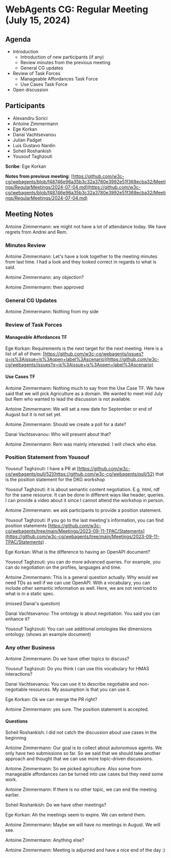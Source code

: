 # WebAgents CG: Regular Meeting (July 15, 2024)

## Agenda

   * Introduction
       * Introduction of new participants (if any)
       * Review minutes from the previous meeting
       * General CG updates
   * Review of Task Forces
       * Manageable Affordances Task Force
       * Use Cases Task Force
   * Open discussion

## Participants

   * Alexandru Sorici
   * Antoine Zimmermann
   * Ege Korkan
   * Danai Vachtsevanou
   * Julian Padget
   * Luis Gustavo Nardin
   * Soheil Roshankish
   * Yousouf Taghzouti

**Scribe**: Ege Korkan

**Notes from previous meeting**: [https://github.com/w3c-cg/webagents/blob/f48746e96a35b3c32a3780e3992e51f368ecba32/Meetings/RegularMeetings/2024-07-04.md](https://github.com/w3c-cg/webagents/blob/f48746e96a35b3c32a3780e3992e51f368ecba32/Meetings/RegularMeetings/2024-07-04.md)

## Meeting Notes

Antoine Zimmermann: we might not have a lot of attendance today. We have regrets from Andrei and Rem.

### Minutes Review

Antoine Zimmermann: Let's have a look together to the meeting minutes from last time. I had a look and they looked correct in regards to what is said.

Antoine Zimmermann: any objection?

Antoine Zimmermann: then approved

### General CG Updates

Antoine Zimmermann: Nothing from my side

### Review of Task Forces

#### Manageable Affordances TF

Ege Korkan: Requirements is the next target for the next meeting. Here is a list of all of them: [https://github.com/w3c-cg/webagents/issues?q=is%3Aissue+is%3Aopen+label%3Ascenario](https://github.com/w3c-cg/webagents/issues?q=is%3Aissue+is%3Aopen+label%3Ascenario)


#### Use Cases TF

Antoine Zimmermann: Nothing much to say from the Use Case TF. We have said that we will pick Agriculture as a domain. We wanted to meet mid July but Rem who wanted to lead the discussion is not available.

Antoine Zimmermann: We will set a new date for September or end of August but it is not set yet.

Antoine Zimmermann: Should we create a poll for a date?

Danai Vachtsevanou: Who will present about that?

Antoine Zimmermann: Rem was mainly interested. I will check who else.

### Position Statement from Yousouf

Yousouf Taghzouti: I have a PR at [https://github.com/w3c-cg/webagents/pull/52](https://github.com/w3c-cg/webagents/pull/52) that is the position statement for the DKG workshop

Yousouf Taghzouti: it is about semantic content negotiation. E.g. html, rdf for the same resource. It can be done in different ways like header, queries. I can provide a video about it since I cannot attend the workshop in person.

Antoine Zimmermann: we ask participants to provide a position statement.

Yousouf Taghzouti: If you go to the last meeting's information, you can find position statements [https://github.com/w3c-cg/webagents/tree/main/Meetings/2023-09-11-TPAC/Statements](https://github.com/w3c-cg/webagents/tree/main/Meetings/2023-09-11-TPAC/Statements) .

Ege Korkan: What is the difference to having an OpenAPI document?

Yousouf Taghzouti: you can do more advanced queries. For example, you can do negotiation on the profiles, languages and time.

Antoine Zimmermann: This is a general question actually. Why would we need TDs as well if we can use OpenAPI. With a vocabulary, you can include other semantic information as well. Here, we are not restriced to what is in a static spec.

(missed Danai's question)

Danai Vachtsevanou: The ontology is about negotiation. You said you can enhance it?

Yousouf Taghzouti: You can use additional ontologies like dimensions ontology. (shows an example document)

### Any other Business

Antoine Zimmermann: Do we have other topics to discuss?

Yousouf Taghzouti: Do you think I can use this vocabulary for HMAS interactions?

Danai Vachtsevanou: You can use it to describe negotiable and non-negotiable resources. My assumption is that you can use it.

Ege Korkan: Ok we can merge the PR right?

Antoine Zimmermann: yes sure. The position statement is accepted.

#### Questions

Soheil Roshankish: I did not catch the discussion about use cases in the beginning

Antoine Zimmermann: Our goal is to collect about autonomous agents. We only have two submissions so far. So we said that we should take another approach and thought that we can use more topic-driven discussions.

Antoine Zimmermann: So we picked agriculture. Also some from manageable affordances can be turned into use cases but they need some work.

Antoine Zimmermann: If there is no other topic, we can end the meeting earlier.

Soheil Roshankish: Do we have other meetings?

Ege Korkan: Ah the meetings seem to expire. We can extend them.

Antoine Zimmermann: Maybe we will have no meetings in August. We will see.

Antoine Zimmermann: Anything else?

Antoine Zimmermann: Meeting is adjurned and have a nice end of the day :)
